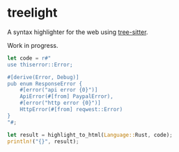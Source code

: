 # treelight
A syntax highlighter for the web using [tree-sitter](https://github.com/tree-sitter/tree-sitter).

Work in progress.

```rust
let code = r#"
use thiserror::Error;

#[derive(Error, Debug)]
pub enum ResponseError {
    #[error("api error {0}")]
    ApiError(#[from] PaypalError),
    #[error("http error {0}")]
    HttpError(#[from] reqwest::Error)
}
"#;

let result = highlight_to_html(Language::Rust, code);
println!("{}", result);
```
